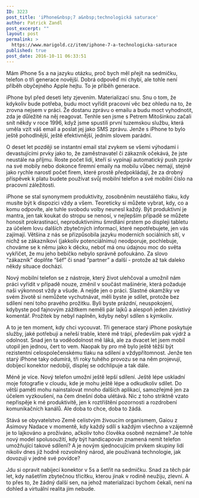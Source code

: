 ```yaml
---
ID: 3223
post_title: 'iPhone&nbsp;7 a&nbsp;technologická saturace'
author: Patrick Zandl
post_excerpt: ""
layout: post
permalink: >
  https://www.marigold.cz/item/iphone-7-a-technologicka-saturace
published: true
post_date: 2016-10-11 06:33:51
---
```

Mám iPhone 5s a na jazyku otázku, proč bych měl přejít na sedmičku, telefon o tři generace novější. Dobrá odpověď mi chybí, ale tohle není příběh obyčejného Apple hejtu. To je příběh generace. 

iPhone byl před deseti lety zjevením. Materializací snu. Snu o tom, že kdykoliv bude potřeba, budu moct vyřídit pracovní věc bez ohledu na to, že zrovna nejsem v práci. Že dostanu zprávu o emailu a budu moct vyhodnotit, zda je důležité na něj reagovat. Tenhle sen jsme s Petrem Mitošinkou začali snít někdy v roce 1996, když jsme spustili první tuzemskou službu, která uměla vzít váš email a poslat jej jako SMS zprávu. Jenže s iPhone to bylo ještě pohodlnější, ještě efektivnější, jedním slovem parádní. 

O deset let později se instantní email stal zvykem se všemi výhodami i devastujícími prvky jako to, že zaměstnavatel či zákazník očekává, že jste neustále na příjmu. Roste počet lidí, kteří si vypínají automatický push zpráv na své mobily nebo dokonce firemní emaily na mobilu vůbec nemají, stejně jako rychle narostl počet firem, které prostě předpokládají, že za drobný příspěvek k platu budete používat svůj mobilní telefon a své mobilní číslo na pracovní záležitosti. 

iPhone se stal synonymem produktivity, zosobněním neustálého tlaku, kdy musíte být k dispozici vždy a všem. Teoreticky si můžete vybrat, kdy, co a komu odpovíte, ale tuhle svobodu volby neunesl každý. Být produktivní je mantra, jen tak koukat do stropu se nenosí, v nejlepším případě se můžete honosit prokrastinací, neproduktivnímu šmrdlání prstem po displeji tabletu za účelem lovu dalších zbytečných informací, které nepotřebujete, jen vás zajímají. Většina z nás se přizpůsobila jazyku moderních sociálních sítí, v nichž se zákazníkovi (jakkoliv potenciálnímu) neodporuje, pochlebuje, chováme se k němu jako k děcku, neboť má onu údajnou moc do světa vykřičet, že mu jeho bebíčko nebylo správně pofoukáno. Za slovo “zákazník” doplňte “šéf” či snad “partner” a další - protože až tak daleko někdy situace dochází. 

Nový mobilní telefon se z nástroje, který život ulehčoval a umožnil nám práci vyřídit v případě nouze, změnil v součást mašinérie, která požaduje naši výkonnost vždy a všude. A nejde jen o práci. Slastné okamžiky ve svém životě si nemůžete vychutnávat, měli byste je sdílet, protože bez sdílení není toho pravého prožitku. Byli byste prázdní, neuspokojení, kdybyste pod fajnovým zážitkem neměli pár lajků a alespoň jeden závistivý komentář. Prožitek by nebyl naplněn, kdyby nebyl sdílen s kýmkoliv.

A to je ten moment, kdy chci vycouvat. Tři generace starý iPhone poskytuje služby, jaké potřebuji a neřeší trable, které mě trápí, především pak výdrž a odolnost. Snad jen ta voděodolnost mě láká, ale za dvacet let jsem mobil utopil jen jednou, čert to vem. Naopak by pro mě bylo ještě těžší být rezistentní celospolečenskému tlaku na sdílení a vždypřítomnost. Jenže ten starý iPhone taky odumírá, tři roky tuhého provozu se na něm projevují, dobíjecí konektor nedobíjí, displej se odchlipuje a tak dále.  

Méně je více. Nový telefon umožní ještě lepší sdílení. Ještě lépe uskladní moje fotografie v cloudu, kde je mohu ještě lépe a odkudkoliv sdílet. Do větší paměti mohu nainstalovat mnoho dalších aplikací, samozřejmě jen za účelem vyzkoušení, na čem dnešní doba ulétává. Nic z toho striktně vzato nepřispěje k mé produktivitě, jen k roztříštění pozornosti a rozdrobení komunikačních kanálů. Ale doba to chce, doba to žádá. 

Stává se obyvatelstvo Země celistvým živoucím organismem, Gaiou z Asimovy Nadace v momentě, kdy každý sdílí s každým všechno a vzájemně je to lajkováno a prožíváno, ačkoliv toho člověka osobně neznáme? Je tohle nový model spolusoužití, kdy být handicapován znamená nemít telefon umožňující takové sdílení? A je novým sjednocujícím prvkem skupiny lidí nikoliv dnes již hodně rozvolněný národ, ale používaná technologie, jak dovozuji v jedné své povídce?

Jdu si opravit nabíjecí konektor v 5s a šetřit na sedmičku. Snad za těch pár let, kdy našetřím zbytečnou třicítku, kterou jinak v rodině neužiju, zlevní. A to přes to, že žádný další sen, na jehož materializaci bychom čekali, není na dohled a virtuální realita jím nebude.